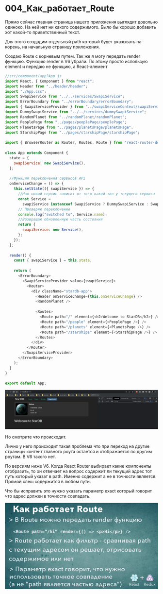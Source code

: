 # 004_Как_работает_Route

Прямо сейчас главная страница нашего приложения выглядит довольно одиноко. На ней нет ни какого содержимого. Было бы хорошо добавить хот какой-то приветственный текст.

Для этого создадим отдельный path который будет указывать на корень, на начальную страницу приложения.

Создаю Route c корневым путем. Так же я могу передать render функцию. Функцию render в V6 убрали. По этому просто использую element и передаю не функцию, а React-элемент

```js
//src/component/app?App.js
import React, { Component } from "react";
import Header from "../header/header";
import "./App.css";
import SwapiService from "../../services/SwapiService";
import ErrorBoundary from "../errorBoundary/errorBoundary";
import { SwapiServiceProvider } from "../swapiServiceContext/swapiServiceContext";
import DummySwapiService from "../../services/dummySwapiService";
import RandomPlanet from "../randomPlanet/randomPlanet";
import PeoplePage from "../pages/peoplePage/peoplePage";
import PlanetsPage from "../pages/planetsPage/planetsPage";
import StarshipPage from "../pages/starshipPage/starshipPage";

import { BrowserRouter as Router, Routes, Route } from "react-router-dom";

class App extends Component {
  state = {
    swapiService: new SwapiService(),
  };

  //Функция переключения сервисов API
  onServiceChange = () => {
    this.setState(({ swapiService }) => {
      //Наш новый сервис зависит от того какой тип у текущего сервиса
      const Service =
        swapiService instanceof SwapiService ? DummySwapiService : SwapiService;
      // Проверяю переключение
      console.log("switched to", Service.name);
      //Возвращаю обновленную часть состояния
      return {
        swapiService: new Service(),
      };
    });
  };

  render() {
    const { swapiService } = this.state;

    return (
      <ErrorBoundary>
        <SwapiServiceProvider value={swapiService}>
          <Router>
            <div className="stardb-app">
              <Header onServiceChange={this.onServiceChange} />
              <RandomPlanet />

              <Routes>
                <Route path="/" element={<h2>Welcome to StarDB</h2>} />
                <Route path="/people" element={<PeoplePage />} />
                <Route path="/planets" element={<PlanetsPage />} />
                <Route path="/starships" element={<StarshipPage />} />
              </Routes>
            </div>
          </Router>
        </SwapiServiceProvider>
      </ErrorBoundary>
    );
  }
}

export default App;

```

![](img/001.jpg)

Но смотрите что происходит.

 Лично у него происходит такая проблема что при переход на другие страницы контент главного роута остается и отображается по другим роутам. В V6 такого нет.

По версиям ниже V6. Когда React Router выбирает какие компоненты отобразить, то он отвечает на вопрос содержит ли текущий адрес тот путь который указат в path. Именно содержит а не в точности является. Прямой слеш содержится в любом пути.

Что бы исправить это нужно указать параметр exact который говорит что адрес должен в точности совпадать.

![](img/002.jpg)



